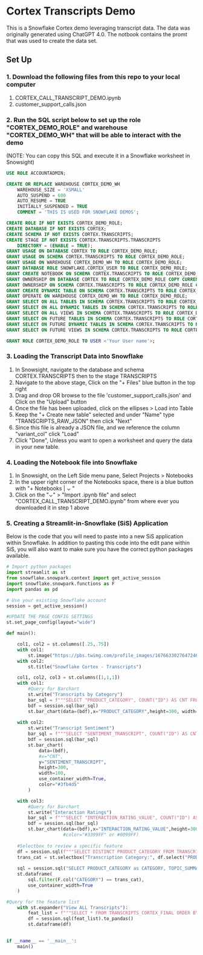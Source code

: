 # Cortex Transcripts Demo
This is a Snowflake Cortex demo leveraging transcript data.  The data was originally generated using ChatGPT 4.0.  The notbook contains the promt that was used to create the data set.
## Set Up
### 1. Download the following files from this repo to your local computer
1. CORTEX_CALL_TRANSCRIPT_DEMO.ipynb
2. customer_support_calls.json
### 2. Run the SQL script below to set up the role "CORTEX_DEMO_ROLE" and warehouse "CORTEX_DEMO_WH" that will be able to interact with the demo
(NOTE:  You can copy this SQL and execute it in a Snowflake worksheet in Snowsight)
```SQL
USE ROLE ACCOUNTADMIN;

CREATE OR REPLACE WAREHOUSE CORTEX_DEMO_WH
    WAREHOUSE_SIZE = 'XSMALL'
    AUTO_SUSPEND = 600
    AUTO_RESUME = TRUE
    INITIALLY_SUSPENDED = TRUE
    COMMENT = 'THIS IS USED FOR SNOWFLAKE DEMOS';

CREATE ROLE IF NOT EXISTS CORTEX_DEMO_ROLE;
CREATE DATABASE IF NOT EXISTS CORTEX;
CREATE SCHEMA IF NOT EXISTS CORTEX.TRANSCRIPTS;
CREATE STAGE IF NOT EXISTS CORTEX.TRANSCRIPTS.TRANSCRIPTS
    DIRECTORY = (ENABLE = TRUE);
GRANT USAGE ON DATABASE CORTEX TO ROLE CORTEX_DEMO_ROLE;
GRANT USAGE ON SCHEMA CORTEX.TRANSCRIPTS TO ROLE CORTEX_DEMO_ROLE;
GRANT USAGE ON WAREHOUSE CORTEX_DEMO_WH TO ROLE CORTEX_DEMO_ROLE;
GRANT DATABASE ROLE SNOWFLAKE.CORTEX_USER TO ROLE CORTEX_DEMO_ROLE;
GRANT CREATE NOTEBOOK ON SCHEMA CORTEX.TRANSCRIPTS TO ROLE CORTEX_DEMO_ROLE;
GRANT OWNERSHIP ON DATABASE CORTEX TO ROLE CORTEX_DEMO_ROLE COPY CURRENT GRANTS;
GRANT OWNERSHIP ON SCHEMA CORTEX.TRANSCRIPTS TO ROLE CORTEX_DEMO_ROLE COPY CURRENT GRANTS;
GRANT CREATE DYNAMIC TABLE ON SCHEMA CORTEX.TRANSCRIPTS TO ROLE CORTEX_DEMO_ROLE;
GRANT OPERATE ON WAREHOUSE CORTEX_DEMO_WH TO ROLE CORTEX_DEMO_ROLE;
GRANT SELECT ON ALL TABLES IN SCHEMA CORTEX.TRANSCRIPTS TO ROLE CORTEX_DEMO_ROLE;
GRANT SELECT ON ALL DYNAMIC TABLES IN SCHEMA CORTEX.TRANSCRIPTS TO ROLE CORTEX_DEMO_ROLE;
GRANT SELECT ON ALL VIEWS IN SCHEMA CORTEX.TRANSCRIPTS TO ROLE CORTEX_DEMO_ROLE;
GRANT SELECT ON FUTURE TABLES IN SCHEMA CORTEX.TRANSCRIPTS TO ROLE CORTEX_DEMO_ROLE;
GRANT SELECT ON FUTURE DYNAMIC TABLES IN SCHEMA CORTEX.TRANSCRIPTS TO ROLE CORTEX_DEMO_ROLE;
GRANT SELECT ON FUTURE VIEWS IN SCHEMA CORTEX.TRANSCRIPTS TO ROLE CORTEX_DEMO_ROLE;

GRANT ROLE CORTEX_DEMO_ROLE TO USER <'Your User name'>;
```
### 3. Loading the Transcript Data into Snowflake
1. In Snowsight, navigate to the database and schema CORTEX.TRANSCRIPTS then to the stage TRANSCRIPTS
2. Navigate to the above stage, Click on the "+ Files" blue button in the top right
3. Drag and drop OR browse to the file 'customer_support_calls.json' and Click on the "Upload" button
4. Once the file has been uploaded, click on the ellipses > Load into Table
5. Keep the "+ Create new table" selected and under "Name" type "TRANSCRIPTS_RAW_JSON" then click "Next"
6. Since this file is already a JSON file, and we reference the column "variant_col" click "Load"
7.  Click "Done", Unless you want to open a worksheet and query the data in your new table. 

### 4. Loading the Notebook file into Snowflake
1. In Snowsight, on the Left Side menu pane, Select Projects > Notebooks
2. In the upper right corner of the Notebooks space, there is a blue button with "+ Notebooks | ⌄ "
3. Click on the "⌄" > "Import .ipynb file" and select "CORTEX_CALL_TRANSCRIPT_DEMO.ipynb" from where ever you downloaded it in step 1 above

### 5. Creating a Streamlit-in-Snowflake (SiS) Application
Below is the code that you will need to paste into a new SiS application within Snowflake.  In addition to pasting this code into the edit pane within SiS, you will also want to make sure you have the correct python packages available.
``` Python
# Import python packages
import streamlit as st
from snowflake.snowpark.context import get_active_session
import snowflake.snowpark.functions as F
import pandas as pd

# Use your existing Snowflake account
session = get_active_session()

#UPDATE THE PAGE CONFIG SETTINGS
st.set_page_config(layout="wide")

def main():

    col1, col2 = st.columns([.25,.75])
    with col1:
        st.image("https://pbs.twimg.com/profile_images/1676633027647246337/_3-XUmcR_400x400.png",width=175)
    with col2:
        st.title("Snowflake Cortex - Transcripts")

    col1, col2, col3 = st.columns([1,1,1])
    with col1:
        #Query for Barchart
        st.write("Transcripts by Category")
        bar_sql = f"""SELECT "PRODUCT_CATEGORY", COUNT("ID") AS CNT FROM TRANSCRIPTS_CORTEX_FINAL GROUP BY "PRODUCT_CATEGORY" ORDER BY 2 DESC"""
        bdf = session.sql(bar_sql)
        st.bar_chart(data=(bdf),x="PRODUCT_CATEGORY",height=300, width=100)
               
    with col2:
        st.write("Transcript Sentiment")
        bar_sql = f"""SELECT "SENTIMENT_TRANSCRIPT", COUNT("ID") AS CNT FROM TRANSCRIPTS_CORTEX_FINAL GROUP BY "SENTIMENT_TRANSCRIPT" ORDER BY 1 DESC"""
        bdf = session.sql(bar_sql)
        st.bar_chart(
            data=(bdf),
            #x="CNT",
            y="SENTIMENT_TRANSCRIPT",
            height=300,
            width=100,
            use_container_width=True,
            color="#3fb4d5"
        )

    with col3:
        #Query for Barchart
        st.write("Interaction Ratings")
        bar_sql = f"""SELECT "INTERACTION_RATING_VALUE", COUNT("ID") AS CNT FROM TRANSCRIPTS_CORTEX_FINAL GROUP BY "INTERACTION_RATING_VALUE" ORDER BY 2 DESC"""
        bdf = session.sql(bar_sql)
        st.bar_chart(data=(bdf),x="INTERACTION_RATING_VALUE",height=300, width=100)
                     #color="#3399FF" or #0099FF)
        
    #Selectbox to review a specific feature
    df = session.sql(f"""SELECT DISTINCT PRODUCT_CATEGORY FROM TRANSCRIPTS_CORTEX_FINAL ORDER BY 1 ASC""")
    trans_cat = st.selectbox("Transcription Category:", df.select("PRODUCT_CATEGORY").order_by("PRODUCT_CATEGORY", ascending=True))
    
    sql = session.sql("SELECT PRODUCT_CATEGORY as CATEGORY, TOPIC_SUMMARY as TOPIC, INTERACTION_RATING_VALUE as RATING, INTERACTION_REASON as REASON FROM TRANSCRIPTS_CORTEX_FINAL")
    st.dataframe(
        sql.filter(F.col("CATEGORY") == trans_cat),
        use_container_width=True
    )

#Query for the feature list    
    with st.expander("View ALL Transcripts"):
        feat_list = f"""SELECT * FROM TRANSCRIPTS_CORTEX_FINAL ORDER BY 1 ASC"""
        df = session.sql(feat_list).to_pandas()
        st.dataframe(df)
   

if __name__ == '__main__':
    main()
```
